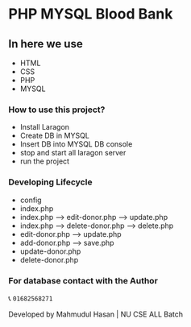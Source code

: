 # PHP MYSQL Blood Bank

## In here we use 
* HTML
* CSS
* PHP
* MYSQL

### How to use this project?
* Install Laragon
* Create DB in MYSQL
* Insert DB into MYSQL DB console
* stop and start all laragon server
* run the project

### Developing Lifecycle
* config
* index.php
* index.php ⟶ edit-donor.php ⟶ update.php
* index.php ⟶ delete-donor.php ⟶ delete.php
* edit-donor.php ⟶ update.php
* add-donor.php ⟶ save.php
* update-donor.php
* delete-donor.php

### For database contact with the Author 
📞 <code>01682568271</code>

<p>Developed by Mahmudul Hasan | NU CSE ALL Batch</p>

